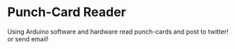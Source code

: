 Punch-Card Reader
======

Using Arduino software and hardware read punch-cards and post to twitter! or send email!
